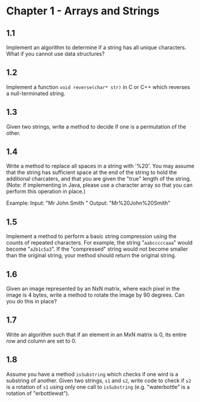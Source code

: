 Chapter 1 - Arrays and Strings
==============================

1.1
---
Implement an algorithm to determine if a string has all unique characters. What if you cannot use data structures?

1.2
---
Implement a function `void reverse(char* str)` in C or C++ which reverses a null-terminated string.

1.3
---
Given two strings, write a method to decide if one is a permutation of the other.

1.4
---
Write a method to replace all spaces in a string with '%20'. You may assume that the string has sufficient space at the end of the string to hold
the additional charcaters, and that you are given the "true" length of the string. (Note: if implementing in Java, please use a character array so that
you can perform this operation in place.)

Example:
Input: "Mr John Smith    "
Output: "Mr%20John%20Smith"

1.5
---
Implement a method to perform a basic string compression using the counts of repeated characters. For example, the string "`aabcccccaaa`"
would become "`a2b1c5a3`". If the "compressed" string would not become smaller than the original string, your method should return the original string.

1.6
---
Given an image represented by an NxN matrix, where each pixel in the image is 4 bytes, write a method to rotate the image by 90 degrees.
Can you do this in place?

1.7
---
Write an algorithm such that if an element in an MxN matrix is 0, its entire row and column are set to 0.

1.8
---
Assume you have a method `isSubstring` which checks if one wird is a substring of another. Given two strings, `s1` and `s2`, write
code to check if `s2` is a rotation of `s1` using only one call to `isSubstring` (e.g. "waterbottle" is a rotation of "erbottlewat").